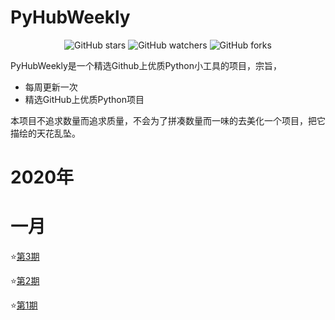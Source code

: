 <h1 align="left">PyHubWeekly</h1>
<p align="center">
    <img alt="GitHub stars" src="https://img.shields.io/github/stars/Jackpopc/PyHubWeekly?style=social">
    <img alt="GitHub watchers" src="https://img.shields.io/github/watchers/Jackpopc/PyHubWeekly?style=social">
    <img alt="GitHub forks" src="https://img.shields.io/github/forks/Jackpopc/PyHubWeekly?style=social">
</p>

PyHubWeekly是一个精选Github上优质Python小工具的项目，宗旨，

- 每周更新一次
- 精选GitHub上优质Python项目

本项目不追求数量而追求质量，不会为了拼凑数量而一味的去美化一个项目，把它描绘的天花乱坠。

# 2020年

# 一月

⭐️[第3期](./docs/1-pyhubweekly.md)

⭐️[第2期](./docs/1-pyhubweekly.md)

⭐️[第1期](./docs/1-pyhubweekly.md)